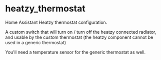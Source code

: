 # heatzy_thermostat
Home Assistant Heatzy thermostat configuration.

A custom switch that will turn on / turn off the heatzy connected radiator, and usable by the custom thermostat (the heatzy component cannot be used in a generic thermostat)

You'll need a temperature sensor for the generic thermostat as well.
